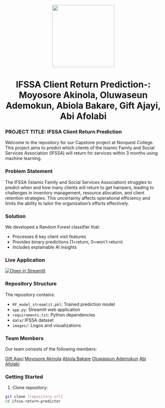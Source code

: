 <p align="center" draggable="false"><img src="https://encrypted-tbn0.gstatic.com/images?q=tbn:ANd9GcR8HNB-ex4xb4H3-PXRcywP5zKC_3U8VzQTPA&usqp=CAU" 
     width="200px"
     height="auto"/>
</p>

# <h1 align="center" id="heading">IFSSA Client Return Prediction-: Moyosore Akinola, Oluwaseun Ademokun, Abiola Bakare, Gift Ajayi, Abi Afolabi
</h1>

### PROJECT TITLE: IFSSA Client Return Prediction

Welcome to the repository for our Capstone project at Norquest College. This project aims to predict which clients of the Islamic Family and Social Services Association (IFSSA) will return for services within 3 months using machine learning.

### Problem Statement

The IFSSA (Islamic Family and Social Services Association) struggles to predict when and how many clients will return to get hampers, leading to challenges in inventory management, resource allocation, and client retention strategies. This uncertainty affects operational efficiency and limits the ability to tailor the organization’s efforts effectively.

### Solution

We developed a Random Forest classifier that:
- Processes 6 key client visit features
- Provides binary predictions (1=return, 0=won't return)
- Includes explainable AI insights

### Live Application

[![Open in Streamlit](https://static.streamlit.io/badges/streamlit_badge_black_white.svg)](https://clientreturnclassifier.streamlit.app/)

### Repository Structure

The repository contains:
- `RF_model_streamlit.pkl`: Trained prediction model
- `app.py`: Streamlit web application
- `requirements.txt`: Python dependencies
- `data/`:IFSSA dataset
- `images/`: Logos and visualizations

### Team Members
Our team consists of the following members:

[Gift Ajayi](https://www.linkedin.com/in/gift-ajayi-036329ba/)
[Moyosore Akinola](http://linkedin.com/in/moyosore-akinola2022/)
[Abiola Bakare](https://www.linkedin.com/in/theabiolabakare/)
[Oluwaseun Ademokun](https://www.linkedin.com/in/oluwaseun-ademokun/)
[Abi Afolabi](http://linkedin.com/in/abimbola-adebowale-25a3a135/)

### Getting Started

1. Clone repository:
```bash
git clone [repository-url]
cd ifssa-return-predictor

